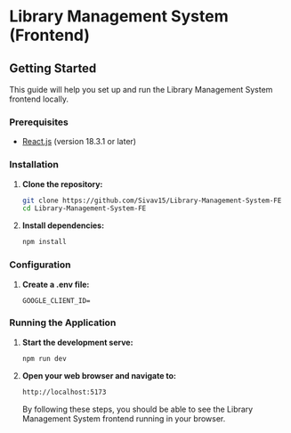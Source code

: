 # Library Management System (Frontend)

## Getting Started

This guide will help you set up and run the Library Management System frontend locally.

### Prerequisites

- [React.js](https://react.dev/) (version 18.3.1 or later)

### Installation

1. **Clone the repository:**

   ```bash
   git clone https://github.com/Sivav15/Library-Management-System-FE
   cd Library-Management-System-FE
   ```

2. **Install dependencies:**

   ```bash
   npm install
   ```

### Configuration

1. **Create a .env file:**

   ```
   GOOGLE_CLIENT_ID=
   ```

### Running the Application

1. **Start the development serve:**

   ```bash
   npm run dev
   ```

2. **Open your web browser and navigate to:**

   ```bash
   http://localhost:5173
   ```

   By following these steps, you should be able to see the Library Management System frontend running in your browser.

